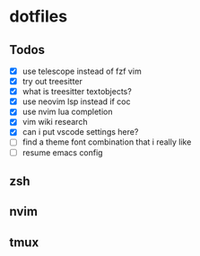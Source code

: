 # dotfiles

## Todos

- [x] use telescope instead of fzf vim
- [x] try out treesitter
- [x] what is treesitter textobjects?
- [x] use neovim lsp instead if coc
- [x] use nvim lua completion
- [x] vim wiki research
- [x] can i put vscode settings here?
- [ ] find a theme font combination that i really like
- [ ] resume emacs config

## zsh

## nvim

## tmux
